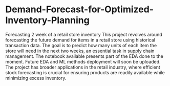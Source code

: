 # Demand-Forecast-for-Optimized-Inventory-Planning
Forecasting 2 week of a retail store inventory
This project revolves around forecasting the future demand for items in a retail store using historical transaction data. The goal is to predict how many units of each item the store will need in the next two weeks, an essential task in supply chain management. 
The notebook available presents part of the EDA done to the moment. Future EDA and ML methods deployment will soon be uploaded. The project has broader applications in the retail industry, where efficient stock forecasting is crucial for ensuring products are readily available while minimizing excess inventory.
